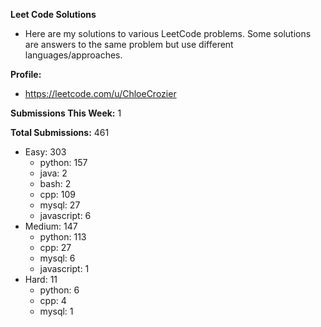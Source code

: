 **Leet Code Solutions**

- Here are my solutions to various LeetCode problems. Some solutions are answers to the same problem but use different languages/approaches.

**Profile:**

- https://leetcode.com/u/ChloeCrozier

**Submissions This Week:** 1

**Total Submissions:** 461
- Easy: 303
  - python: 157
  - java: 2
  - bash: 2
  - cpp: 109
  - mysql: 27
  - javascript: 6
- Medium: 147
  - python: 113
  - cpp: 27
  - mysql: 6
  - javascript: 1
- Hard: 11
  - python: 6
  - cpp: 4
  - mysql: 1
